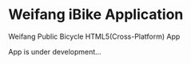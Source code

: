 Weifang iBike Application
=====

Weifang Public Bicycle HTML5(Cross-Platform) App

App is under development...
